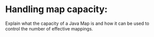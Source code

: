 # Handling map capacity:
Explain what the capacity of a Java Map is and how it can be used to control the number of effective mappings.